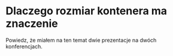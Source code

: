 # Dlaczego rozmiar kontenera ma znaczenie

Powiedz, że miałem na ten temat dwie prezentacje na dwóch konferencjach.